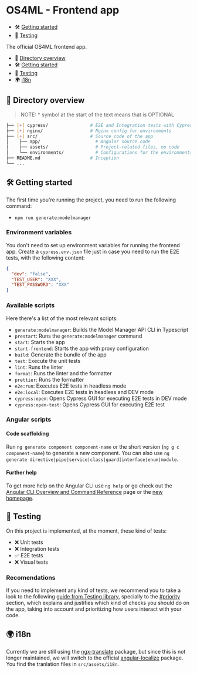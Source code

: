 # OS4ML - Frontend app

- 🛠️ [Getting started](#🛠️-getting-started)
- 🧪 [Testing](#🧪-testing)

The official OS4ML frontend app.

- 📂 [Directory overview](#📂-directory-overview)
- 🛠️ [Getting started](#🛠️-getting-started)
- 🧪 [Testing](#🧪-testing)
- 🌍 [i18n](#🌍-i18n)

## 📂 Directory overview

> NOTE: \* symbol at the start of the text means that is OPTIONAL

```bash
├── [+] cypress/                # E2E and Integration tests with Cypress
├── [+] nginx/                  # Nginx config for environments
├── [+] src/                    # Source code of the app
│    ├── app/                     # Angular source code
│    ├── assets/                  # Project-related files, no code
│    └── environments/            # Configurations for the environments
├── README.md                   # Inception
└── ...
```

## 🛠️ Getting started

The first time you're running the project, you need to run the following command:

- `npm run generate:modelmanager`

### Environment variables

You don't need to set up environment variables for running the frontend app.
Create a `cypress.env.json` file just in case you need to run the E2E tests, with the following content:

```json
{
  "dev": "false",
  "TEST_USER": "XXX",
  "TEST_PASSWORD": "XXX"
}
```

### Available scripts

Here there's a list of the most relevant scripts:

- `generate:modelmanager`: Builds the Model Manager API CLI in Typescript
- `prestart`: Runs the `generate:modelmanager` command
- `start`: Starts the app
- `start-frontend`: Starts the app with proxy configuration
- `build`: Generate the bundle of the app
- `test`: Execute the unit tests
- `lint`: Runs the linter
- `format`: Runs the linter and the formatter
- `prettier`: Runs the formatter
- `e2e:run`: Executes E2E tests in headless mode
- `e2e:local`: Executes E2E tests in headless and DEV mode
- `cypress:open`: Opens Cypress GUI for executing E2E tests in DEV mode
- `cypress:open-test`: Opens Cypress GUI for executing E2E test

### Angular scripts

#### Code scaffolding

Run `ng generate component component-name` or the short version (`ng g c component-name`) to generate a new component. You can also use `ng generate directive|pipe|service|class|guard|interface|enum|module`.

#### Further help

To get more help on the Angular CLI use `ng help` or go check out the [Angular CLI Overview and Command Reference](https://angular.io/cli) page or the [new homepage](https://angular.dev/).

## 🧪 Testing

On this project is implemented, at the moment, these kind of tests:

- ❌ Unit tests
- ❌ Integration tests
- ✅ E2E tests
- ❌ Visual tests

### Recomendations

If you need to implement any kind of tests, we recommend you to take a look to the following [guide from Testing library](https://testing-library.com/docs/queries/about), specially to the [#priority](https://testing-library.com/docs/queries/about/#priority) section, which explains and justifies which kind of checks you should do on the app, taking into account and prioritizing how users interact with your code.

## 🌍 i18n

Currently we are still using the [ngx-translate](https://github.com/ngx-translate/core) package, but since this is not longer maintained, we will switch to the official [angular-localize](https://angular.io/api/localize) package.
You find the tranlation files in `src/assets/i18n`.
